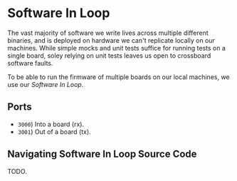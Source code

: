 # Software In Loop

The vast majority of software we write lives across multiple different binaries, and is deployed on hardware we can't replicate locally on our machines. While simple mocks and unit tests suffice for running tests on a single board, soley relying on unit tests leaves us open to crossboard software faults.

To be able to run the firmware of multiple boards on our local machines, we use our *Software In Loop*.

## Ports
- `3000`) Into a board (rx).
- `3001`) Out of a board (tx).

## Navigating Software In Loop Source Code
TODO.